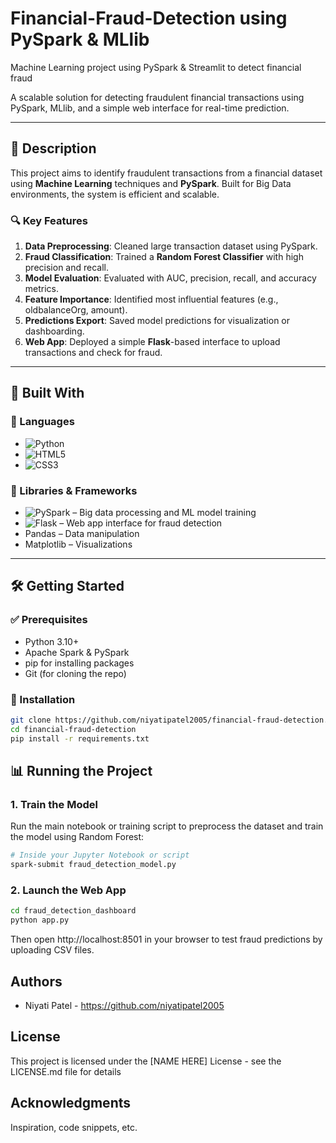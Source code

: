 # Financial-Fraud-Detection using PySpark & MLlib
Machine Learning project using PySpark &amp; Streamlit to detect financial fraud


A scalable solution for detecting fraudulent financial transactions using PySpark, MLlib, and a simple web interface for real-time prediction.

---

## 📝 Description

This project aims to identify fraudulent transactions from a financial dataset using **Machine Learning** techniques and **PySpark**. Built for Big Data environments, the system is efficient and scalable.

### 🔍 Key Features

1. **Data Preprocessing**: Cleaned large transaction dataset using PySpark.
2. **Fraud Classification**: Trained a **Random Forest Classifier** with high precision and recall.
3. **Model Evaluation**: Evaluated with AUC, precision, recall, and accuracy metrics.
4. **Feature Importance**: Identified most influential features (e.g., oldbalanceOrg, amount).
5. **Predictions Export**: Saved model predictions for visualization or dashboarding.
6. **Web App**: Deployed a simple **Flask**-based interface to upload transactions and check for fraud.

---

## 🚀 Built With

### 📌 Languages

* ![Python](https://img.shields.io/badge/Python-3776AB?style=flat&logo=python&logoColor=white)
* ![HTML5](https://img.shields.io/badge/HTML5-E34F26?style=flat&logo=html5&logoColor=white)
* ![CSS3](https://img.shields.io/badge/CSS3-1572B6?style=flat&logo=css3&logoColor=white)

### 🧰 Libraries & Frameworks

* ![PySpark](https://img.shields.io/badge/PySpark-E25A1C?style=flat&logo=apache-spark&logoColor=white) – Big data processing and ML model training
* ![Flask](https://img.shields.io/badge/Flask-000000?style=flat&logo=flask&logoColor=white) – Web app interface for fraud detection
* Pandas – Data manipulation
* Matplotlib – Visualizations

---

## 🛠️ Getting Started

### ✅ Prerequisites

- Python 3.10+
- Apache Spark & PySpark
- pip for installing packages
- Git (for cloning the repo)

### 🔧 Installation

```bash
git clone https://github.com/niyatipatel2005/financial-fraud-detection.git
cd financial-fraud-detection
pip install -r requirements.txt
```

## 📊 Running the Project

### 1. Train the Model

Run the main notebook or training script to preprocess the dataset and train the model using Random Forest:

```bash
# Inside your Jupyter Notebook or script
spark-submit fraud_detection_model.py
```

### 2. Launch the Web App

```bash
cd fraud_detection_dashboard
python app.py
```
Then open http://localhost:8501 in your browser to test fraud predictions by uploading CSV files.

## Authors

* Niyati Patel  -  https://github.com/niyatipatel2005


## License

This project is licensed under the [NAME HERE] License - see the LICENSE.md file for details

## Acknowledgments

Inspiration, code snippets, etc.
